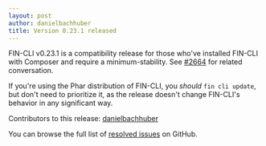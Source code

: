 ```yaml
---
layout: post
author: danielbachhuber
title: Version 0.23.1 released
---
```


FIN-CLI v0.23.1 is a compatibility release for those who've installed FIN-CLI with Composer and require a minimum-stability. See [#2664](https://github.com/fin-cli/fin-cli/issues/2664) for related conversation.

If you're using the Phar distribution of FIN-CLI, you *should* `fin cli update`, but don't need to prioritize it, as the release doesn't change FIN-CLI's behavior in any significant way.

Contributors to this release: [danielbachhuber](https://github.com/danielbachhuber)

You can browse the full list of [resolved issues](https://github.com/fin-cli/fin-cli/issues?q=milestone%3A0.23.1+is%3Aclosed) on GitHub.
